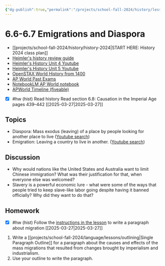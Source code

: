 ```yaml
---
{"dg-publish":true,"permalink":"/projects/school-fall-2024/history/lessons/6-6-6-7-emigration-and-diaspora/"}
---
```



#  6.6-6.7 Emigrations and Diaspora

- [[projects/school-fall-2024/history/history-2024\|START HERE: History 2024 class plan]]
- [Heimler's history review guide](https://resources.heimlershistory.com/products/ap-world-heimler-review-guide)
- [Heimler's History Unit 4 Youtube](https://www.youtube.com/playlist?list=PLEHRHjICEfDVG6osVMx-168RjRmHv7eby)
- [Heimler's History Unit 5 Youtube](https://www.youtube.com/playlist?list=PLEHRHjICEfDVqlm9W8s3LiDUJDF_M7eBv)
- [OpenSTAX World History from 1400](https://openstax.org/books/world-history-volume-2/pages/1-introduction)
- [AP World Past Exams](https://apcentral.collegeboard.org/courses/ap-world-history/exam/past-exam-questions)
- [NotebookLM AP World notebook](https://notebooklm.google.com/notebook/94b83796-38ce-42a3-b8c6-61630d55f2a2)
- [APWorld Timeline (fiveable)](https://library.fiveable.me/ap-world/faqs/ultimate-ap-world-timeline/blog/7wbnilPDIokeXB7TZ9e3)




- [x] #hw (hist) Read history  Read section 6.8: Causation in the Imperial Age pages 439–442 [[2025-03-27\|2025-03-27]]

## Topics


- Diaspora: Mass exodus (leaving) of a place by people looking for another place to live ([Youtube search](https://www.youtube.com/results?search_query=Diaspora:%20Mass%20exodus%20(leaving)%20of%20a%20place%20by%20people%20looking%20for%20another%20place%20to%20live))
- Emigration: Leaving a country to live in another. ([Youtube search](https://www.youtube.com/results?search_query=Emigration:%20Leaving%20a%20country%20to%20live%20in%20another.))


## Discussion

- Why would nations like the United States and Australia want to limit Chinese immigration? What was their justification for that, when everyone else was welcomed?
- Slavery is a powerful economic lure - what were some of the ways that people tried to keep slave-like labor going despite having it banned officially? Why did they want to do that?

## Homework

- [x] #hw (hist) Follow the [instructions in the lesson](https://school.ginosterous.com/projects/school-fall-2024/history/lessons/6-6-6-7-emigration-and-diaspora) to write a paragraph about migration [[2025-03-27\|2025-03-27]]

1. Write a [[projects/school-fall-2024/language/lessons/outlining\|Single Paragraph Outline]] for a paragraph about the causes and effects of the mass migrations that resulted from changes brought by imperialism and industrialism. 
2. Use your outline to write the paragraph. 
